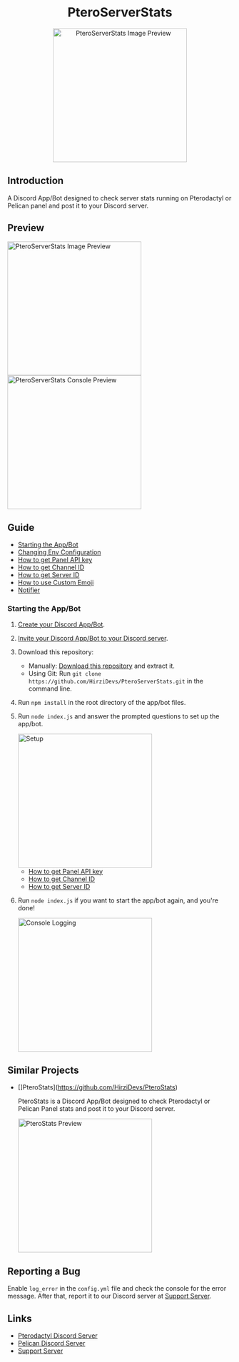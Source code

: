 <div align="center">

# PteroServerStats

<img alt="PteroServerStats Image Preview" src="https://usercontent.catto.pictures/hirzi/fd17737b-5233-47b1-b9be-5bd69080cd95.png" width="300"/>

</div>

## Introduction
A Discord App/Bot designed to check server stats running on Pterodactyl or Pelican panel and post it to your Discord server.

## Preview
<img alt="PteroServerStats Image Preview" src="https://usercontent.catto.pictures/hirzi/fd17737b-5233-47b1-b9be-5bd69080cd95.png" width="300"/>

<img alt="PteroServerStats Console Preview" src="https://usercontent.catto.pictures/hirzi/5d9a51a0-8ac0-4973-93a0-afec1aaed984.png" width="300"/>

## Guide
- [Starting the App/Bot](#starting-the-appbot)
- [Changing Env Configuration](https://github.com/HirziDevs/PteroServerStats/blob/main/guide/env-configuration.md)
- [How to get Panel API key](https://github.com/HirziDevs/PteroServerStats/blob/main/guide/panel-api-key.md)
- [How to get Channel ID](https://github.com/HirziDevs/PteroServerStats/blob/main/guide/channel-id.md)
- [How to get Server ID](https://github.com/HirziDevs/PteroServerStats/blob/main/guide/server-id.md)
- [How to use Custom Emoji](https://github.com/HirziDevs/PteroServerStats/blob/main/guide/custom-emoji.md)
- [Notifier](https://github.com/HirziDevs/PteroServerStats/blob/main/guide/notifier.md)

### Starting the App/Bot
1. [Create your Discord App/Bot](https://discordjs.guide/preparations/setting-up-a-bot-application.html).
2. [Invite your Discord App/Bot to your Discord server](https://discordjs.guide/preparations/adding-your-bot-to-servers.html).
3. Download this repository:
    - Manually: [Download this repository](https://github.com/HirziDevs/PteroServerStats/archive/refs/heads/main.zip) and extract it.
    - Using Git: Run `git clone https://github.com/HirziDevs/PteroServerStats.git` in the command line.
4. Run `npm install` in the root directory of the app/bot files.
5. Run `node index.js` and answer the prompted questions to set up the app/bot.

    <img alt="Setup" src="https://usercontent.catto.pictures/hirzi/e0d50227-96e6-4624-9298-c8db67bb333a.png" width="300"/>

    - [How to get Panel API key](https://github.com/HirziDevs/PteroServerStats/blob/main/guide/panel-api-key.md)
    - [How to get Channel ID](https://github.com/HirziDevs/PteroServerStats/blob/main/guide/channel-id.md)
    - [How to get Server ID](https://github.com/HirziDevs/PteroServerStats/blob/main/guide/server-id.md)

6. Run `node index.js` if you want to start the app/bot again, and you're done!

    <img alt="Console Logging" src="https://usercontent.catto.pictures/hirzi/5d9a51a0-8ac0-4973-93a0-afec1aaed984.png" width="300"/>
	
## Similar Projects
- []PteroStats](https://github.com/HirziDevs/PteroStats)

    PteroStats is a Discord App/Bot designed to check Pterodactyl or Pelican Panel stats and post it to your Discord server.
	
	<img alt="PteroStats Preview" src="https://usercontent.catto.pictures/hirzi/e6f6fe6a-8c0e-4c7a-8b73-d4af752324f4.png" width="300"/>
	
## Reporting a Bug
Enable `log_error` in the `config.yml` file and check the console for the error message. After that, report it to our Discord server at [Support Server](https://discord.znproject.my.id).

## Links
- [Pterodactyl Discord Server](https://discord.gg/pterodactyl)
- [Pelican Discord Server](https://discord.gg/pelican-panel) 
- [Support Server](https://discord.znproject.my.id)